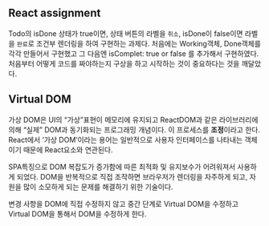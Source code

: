 ## React assignment

Todo의 isDone 상태가 true이면, 상태 버튼의 라벨을 `취소`, isDone이 false이면 라벨을 `완료`로 조건부 렌더링을 하여 구현하는 과제다.
처음에는 Working객체, Done객체를 각각 만들어서 구현했고 그 다음엔 isComplet: true or false 를 추가해서 구현하였다.
처음부터 어떻게 코드를 짜야하는지 구상을 하고 시작하는 것이 중요하다는 것을 깨달았다.

## Virtual DOM

가상 DOM은 UI의 “가상”표현이 메모리에 유지되고 ReactDOM과 같은 라이브러리에 의해 “실제” DOM과 동기화되는 프로그래밍 개념이다. 이 프로세스를 **조정**이라고 한다. React에서 ‘가상 DOM’이라는 용어는 일반적으로 사용자 인터페이스를 나타내는 객체이기 때문에 React요소와 연관된다.

SPA특징으로 DOM 복잡도가 증가함에 따른 최적화 및 유지보수가 어려워져서 사용하게 되었다. DOM을 반복적으로 직접 조작하면 브라우저가 렌더링을 자주하게 되고, 자원을 많이 소모하게 되는 문제를 해결하기 위한 기술이다.

변경 사항을 DOM에 직접 수정하지 않고 중간 단계로 Virtual DOM을 수정하고 Virtual DOM을 통해서 DOM을 수정하게 한다.
